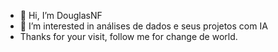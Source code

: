 - 👋 Hi, I’m DouglasNF
- 👀 I’m interested in análises de dados e seus projetos com IA
- Thanks for your visit, follow me for change de world.

